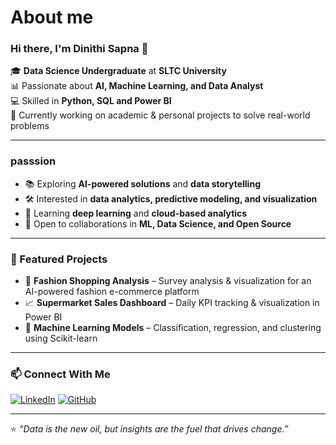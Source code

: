 # About me

### Hi there, I'm Dinithi Sapna 👋

🎓 **Data Science Undergraduate** at **SLTC University**  
📊 Passionate about **AI, Machine Learning, and Data Analyst**  
💻 Skilled in **Python, SQL and Power BI**  
🚀 Currently working on academic & personal projects to solve real-world problems  

---

### passsion
- 📚 Exploring **AI-powered solutions** and **data storytelling**
- 🛠️ Interested in **data analytics, predictive modeling, and visualization**
- 🌱 Learning **deep learning** and **cloud-based analytics**
- 🤝 Open to collaborations in **ML, Data Science, and Open Source**

---

### 📂 Featured Projects
- 🛒 **Fashion Shopping Analysis** – Survey analysis & visualization for an AI-powered fashion e-commerce platform  
- 📈 **Supermarket Sales Dashboard** – Daily KPI tracking & visualization in Power BI  
- 🤖 **Machine Learning Models** – Classification, regression, and clustering using Scikit-learn  

---

### 📫 Connect With Me
[![LinkedIn](https://img.shields.io/badge/LinkedIn-DinithiSapna-blue?style=flat-square&logo=linkedin)](https://www.linkedin.com/in/dinithi-sapna-diwanjalee-178954301/)
[![GitHub](https://img.shields.io/badge/GitHub-DinithiSapna-black?style=flat-square&logo=github)](https://github.com/DinithiSapna)  

---

⭐️ *“Data is the new oil, but insights are the fuel that drives change.”*


